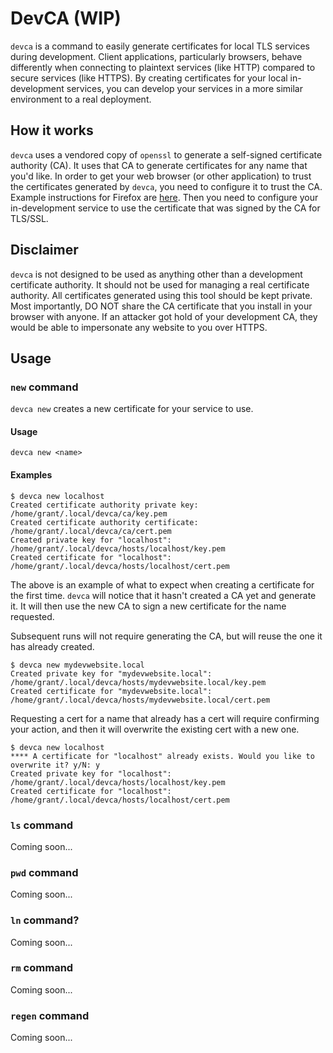 # DevCA (WIP)

`devca` is a command to easily generate certificates for local TLS services during development. Client applications, particularly browsers, behave differently when connecting to plaintext services (like HTTP) compared to secure services (like HTTPS). By creating certificates for your local in-development services, you can develop your services in a more similar environment to a real deployment.

## How it works

`devca` uses a vendored copy of `openssl` to generate a self-signed certificate authority (CA). It uses that CA to generate certificates for any name that you'd like. In order to get your web browser (or other application) to trust the certificates generated by `devca`, you need to configure it to trust the CA. Example instructions for Firefox are [here](./firefox-ca-install.md). Then you need to configure your in-development service to use the certificate that was signed by the CA for TLS/SSL.

## Disclaimer

`devca` is not designed to be used as anything other than a development certificate authority. It should not be used for managing a real certificate authority. All certificates generated using this tool should be kept private. Most importantly, DO NOT share the CA certificate that you install in your browser with anyone. If an attacker got hold of your development CA, they would be able to impersonate any website to you over HTTPS.

## Usage

### `new` command
`devca new` creates a new certificate for your service to use.

#### Usage
```
devca new <name>
```

#### Examples
```
$ devca new localhost
Created certificate authority private key: /home/grant/.local/devca/ca/key.pem
Created certificate authority certificate: /home/grant/.local/devca/ca/cert.pem
Created private key for "localhost": /home/grant/.local/devca/hosts/localhost/key.pem
Created certificate for "localhost": /home/grant/.local/devca/hosts/localhost/cert.pem
```
The above is an example of what to expect when creating a certificate for the first time. `devca` will notice that it hasn't created a CA yet and generate it. It will then use the new CA to sign a new certificate for the name requested.

Subsequent runs will not require generating the CA, but will reuse the one it has already created.
```
$ devca new mydevwebsite.local
Created private key for "mydevwebsite.local": /home/grant/.local/devca/hosts/mydevwebsite.local/key.pem
Created certificate for "mydevwebsite.local": /home/grant/.local/devca/hosts/mydevwebsite.local/cert.pem
```

Requesting a cert for a name that already has a cert will require confirming your action, and then it will overwrite the existing cert with a new one.
```
$ devca new localhost
**** A certificate for "localhost" already exists. Would you like to overwrite it? y/N: y
Created private key for "localhost": /home/grant/.local/devca/hosts/localhost/key.pem
Created certificate for "localhost": /home/grant/.local/devca/hosts/localhost/cert.pem
```

### `ls` command

Coming soon...

### `pwd` command

Coming soon...

### `ln` command?

Coming soon...

### `rm` command

Coming soon...

### `regen` command

Coming soon...
